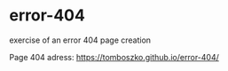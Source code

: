 # error-404
exercise of an error 404 page creation


Page 404 adress: https://tomboszko.github.io/error-404/
